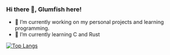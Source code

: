 ### Hi there 👋, Glumfish here!

<!--
**TheRealGlumfish/TheRealGlumfish** is a ✨ _special_ ✨ repository because its `README.md` (this file) appears on your GitHub profile.

Here are some ideas to get you started:
-->
- 🔭 I’m currently working on my personal projects and learning programming.
- 🌱 I’m currently learning C and Rust
<!--
- 👯 I’m looking to collaborate on ...
- 🤔 I’m looking for help with ...
- 💬 Ask me about ...
- 📫 How to reach me: ...
- 😄 Pronouns: ... 
- ⚡ Fun fact: I'm Greek
-->
[![Top Langs](https://github-readme-stats.vercel.app/api/top-langs/?username=therealglumfish)](https://github.com/TheRealGlumfish/github-readme-stats)
